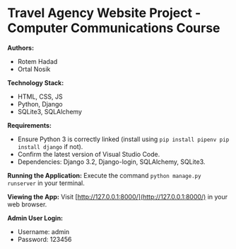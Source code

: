 # Travel Agency Website Project - Computer Communications Course

**Authors:**
- Rotem Hadad 
- Ortal Nosik

**Technology Stack:**
- HTML, CSS, JS
- Python, Django
- SQLite3, SQLAlchemy

**Requirements:**
- Ensure Python 3 is correctly linked (install using `pip install pipenv pip install django` if not).
- Confirm the latest version of Visual Studio Code.
- Dependencies: Django 3.2, Django-login, SQLAlchemy, SQLite3.

**Running the Application:**
Execute the command `python manage.py runserver` in your terminal.

**Viewing the App:**
Visit [http://127.0.0.1:8000/](http://127.0.0.1:8000/) in your web browser.

**Admin User Login:**
- Username: admin
- Password: 123456
